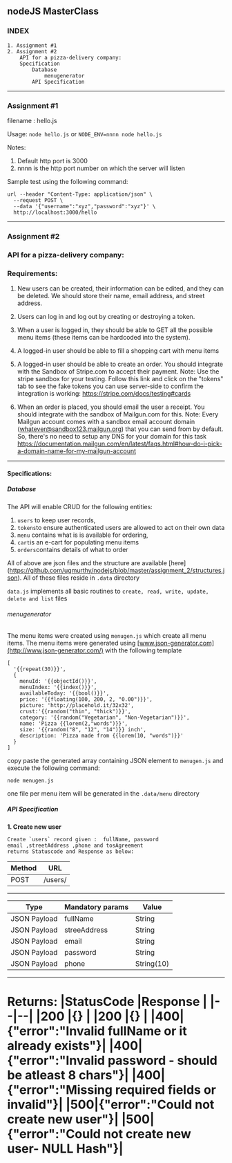 ##  nodeJS MasterClass
### INDEX
	1. Assignment #1
	2. Assignment #2
		API for a pizza-delivery company:
		Specification
			Database
				menugenerator
			API Specification
---		
### Assignment #1
filename : hello.js

Usage: 
`node hello.js` or
`NODE_ENV=nnnn node hello.js`

Notes:
1. Default http port is 3000
2. nnnn is the http port number on which the server will listen

Sample test using the following command:
```
url --header "Content-Type: application/json" \
  --request POST \
  --data '{"username":"xyz","password":"xyz"}' \
  http://localhost:3000/hello
```
---
### Assignment #2

### API for a pizza-delivery company: 
### Requirements:
1. New users can be created, their information can be edited, and they can be deleted. We should store their name, email address, and street address.

2. Users can log in and log out by creating or destroying a token.

3. When a user is logged in, they should be able to GET all the possible menu items (these items can be hardcoded into the system). 

4. A logged-in user should be able to fill a shopping cart with menu items

5. A logged-in user should be able to create an order. You should integrate with the Sandbox of Stripe.com to accept their payment. Note: Use the stripe sandbox for your testing. Follow this link and click on the "tokens" tab to see the fake tokens you can use server-side to confirm the integration is working: https://stripe.com/docs/testing#cards

6. When an order is placed, you should email the user a receipt. You should integrate with the sandbox of Mailgun.com for this. Note: Every Mailgun account comes with a sandbox email account domain (whatever@sandbox123.mailgun.org) that you can send from by default. So, there's no need to setup any DNS for your domain for this task https://documentation.mailgun.com/en/latest/faqs.html#how-do-i-pick-a-domain-name-for-my-mailgun-account
---

#### Specifications:
##### Database
The API will enable CRUD for the following entities: 
1. `users`  to keep user records, 
2. `tokens`to ensure authenticated users are allowed to act on their own data 
3. `menu` contains what is is available for ordering, 
4. `cart`is an e-cart for populating menu items
5. `orders`contains details of what to order

All of above are json files and the structure are available [here] (https://github.com/ugmurthy/nodejs/blob/master/assignment_2/structures.json). All of these files reside in `.data` directory 

`data.js` implements all basic routines to `create, read, write, update, delete and list` files

###### menugenerator
The menu items were created using `menugen.js` which create all menu items. The menu items were generated using [www.json-generator.com](http://www.json-generator.com/) with the following template 
```
[
  '{{repeat(30)}}',
  {
    menuId: '{{objectId()}}',
    menuIndex: '{{index()}}',
    availableToday: '{{bool()}}',
    price: '{{floating(100, 200, 2, "0.00")}}',
    picture: 'http://placehold.it/32x32',
    crust:'{{random("thin", "thick")}}',
    category: '{{random("Vegetarian", "Non-Vegetarian")}}',
    name: 'Pizza {{lorem(2,"words")}}',
    size: '{{random("8", "12", "14")}} inch',
    description: 'Pizza made from {{lorem(10, "words")}}'
  }
]
```
copy paste the generated array containing JSON element to `menugen.js` and
execute the following command:

`node menugen.js`

one file per menu item will be generated in the `.data/menu` directory

##### API Specification
**1. Create new user**
~~~
Create `users` record given :  fullName, password
email ,streetAddress ,phone and tosAgreement  
returns Statuscode and Response as below:
 ~~~
|Method|URL  |
|--|--|
|POST  |/users/  |
---

| Type |Mandatory params|Value  |
|--|--|--|
| JSON Payload | fullName |String  |
| JSON Payload | streeAddress |String  |
| JSON Payload | email |String  |
| JSON Payload | password |String  |
| JSON Payload | phone |String(10)  |
---
Returns:
|StatusCode  |Response  |
|--|--|
|200  |{}  |
|200  |{}  |
|400|{"error":"Invalid fullName or it already exists"}|
|400|{"error":"Invalid password - should be atleast 8 chars"}|
|400|{"error":"Missing required fields or invalid"}|
|500|{"error":"Could not create new user"}|
|500|{"error":"Could not create new user- NULL Hash"}|
===

<!--stackedit_data:
eyJoaXN0b3J5IjpbLTUyMDkzMTAwNywxOTMxNzI0Nzg3LDk0Nz
Q1NjA4MSwyNjA1MDU1MTVdfQ==
-->